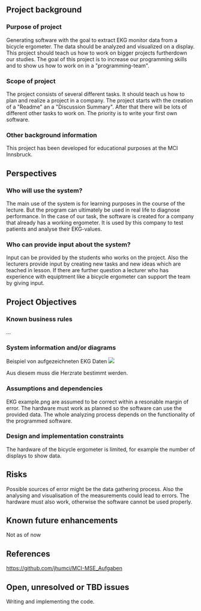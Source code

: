 ## Project background

### Purpose of project

Generating software with the goal to extract EKG monitor data from a bicycle ergometer. The data should be analyzed and visualized on a display. This project should teach us how to work on bigger projects furtherdown our studies. The goal of this project is to increase our programming skills and to show us how to work on in a "programming-team". 

### Scope of project

The project consists of several different tasks. It should teach us how to plan and realize a project in a company. The project starts with the creation of a "Readme" an a "Discussion Summary". After that there will be lots of different other tasks to work on. The priority is to write your first own software.

### Other background information

This project has been developed for educational purposes at the MCI Innsbruck.

## Perspectives
### Who will use the system?

The main use of the system is for learning purposes in the course of the lecture. But the program can ultimately be used in real life to diagnose performance. In the case of our task, the software is created for a company that already has a working ergometer. It is used by this company to test patients and analyse their EKG-values.

### Who can provide input about the system?

Input can be provided by the students who works on the project. Also the lecturers provide input by creating new tasks and new ideas which are teached in lesson. If there are further question a lecturer who has experience with equiptment like a bicycle ergometer can support the team by giving input.


## Project Objectives
### Known business rules

...

### System information and/or diagrams

Beispiel von aufgezeichneten EKG Daten
![](ekg_example.png)

Aus diesem muss die Herzrate bestimmt werden.

### Assumptions and dependencies

EKG example.png are assumed to be correct within a resonable margin of error. The hardware must work as planned so the software can use the provided data. The whole analyzing process depends on the functionality of the programmed software.

### Design and implementation constraints

The hardware of the bicycle ergometer is limited, for example the number of displays to show data.

## Risks

Possible sources of error might be the data gathering process. Also the analysing and visualisation of the measurements could lead to errors. The hardware must also work, otherwise the software cannot be used properly.

## Known future enhancements

Not as of now

## References

https://github.com/jhumci/MCI-MSE_Aufgaben

## Open, unresolved or TBD issues

Writing and implementing the code.
